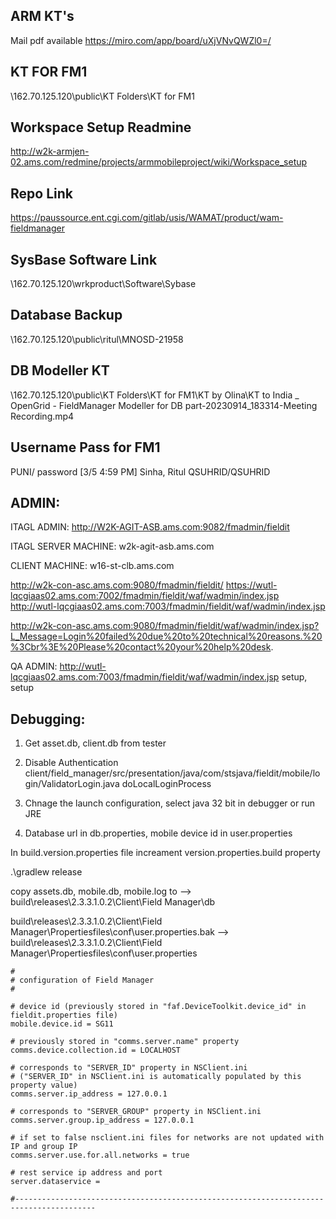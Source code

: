 ## ARM KT's
Mail pdf available
https://miro.com/app/board/uXjVNvQWZl0=/

## KT FOR FM1
\\162.70.125.120\public\KT Folders\KT for FM1

## Workspace Setup Readmine
http://w2k-armjen-02.ams.com/redmine/projects/armmobileproject/wiki/Workspace_setup

## Repo Link
https://paussource.ent.cgi.com/gitlab/usis/WAMAT/product/wam-fieldmanager

## SysBase Software Link
\\162.70.125.120\wrkproduct\Software\Sybase

## Database Backup
\\162.70.125.120\public\ritul\MNOSD-21958

## DB Modeller KT
\\162.70.125.120\public\KT Folders\KT for FM1\KT by Olina\KT to India _ OpenGrid - FieldManager Modeller for DB part-20230914_183314-Meeting Recording.mp4

## Username Pass for FM1
PUNI/ password
[3/5 4:59 PM] Sinha, Ritul
QSUHRID/QSUHRID

## ADMIN:

ITAGL ADMIN: http://W2K-AGIT-ASB.ams.com:9082/fmadmin/fieldit

ITAGL SERVER MACHINE: w2k-agit-asb.ams.com

CLIENT MACHINE: w16-st-clb.ams.com

http://w2k-con-asc.ams.com:9080/fmadmin/fieldit/
https://wutl-lqcgiaas02.ams.com:7002/fmadmin/fieldit/waf/wadmin/index.jsp
http://wutl-lqcgiaas02.ams.com:7003/fmadmin/fieldit/waf/wadmin/index.jsp

http://w2k-con-asc.ams.com:9080/fmadmin/fieldit/waf/wadmin/index.jsp?L_Message=Login%20failed%20due%20to%20technical%20reasons.%20%3Cbr%3E%20Please%20contact%20your%20help%20desk.

QA ADMIN:
http://wutl-lqcgiaas02.ams.com:7003/fmadmin/fieldit/waf/wadmin/index.jsp
setup, setup

## Debugging:
1. Get asset.db, client.db from tester

2. Disable Authentication
client/field_manager/src/presentation/java/com/stsjava/fieldit/mobile/login/ValidatorLogin.java
doLocalLoginProcess

3. Chnage the launch configuration, select java 32 bit in debugger or run JRE

4. Database url in db.properties, mobile device id in user.properties

<!-- Build -->
In build.version.properties file increament version.properties.build property

.\gradlew release

copy assets.db, mobile.db, mobile.log to --> build\releases\2.3.3.1.0.2\Client\Field Manager\db

build\releases\2.3.3.1.0.2\Client\Field Manager\Propertiesfiles\conf\user.properties.bak --> build\releases\2.3.3.1.0.2\Client\Field Manager\Propertiesfiles\conf\user.properties
```
#
# configuration of Field Manager
#
 
# device id (previously stored in "faf.DeviceToolkit.device_id" in fieldit.properties file)
mobile.device.id = SG11
 
# previously stored in "comms.server.name" property
comms.device.collection.id = LOCALHOST
 
# corresponds to "SERVER_ID" property in NSClient.ini
# ("SERVER_ID" in NSClient.ini is automatically populated by this property value)
comms.server.ip_address = 127.0.0.1
 
# corresponds to "SERVER_GROUP" property in NSClient.ini
comms.server.group.ip_address = 127.0.0.1
 
# if set to false nsclient.ini files for networks are not updated with IP and group IP
comms.server.use.for.all.networks = true
 
# rest service ip address and port
server.dataservice =
 
#----------------------------------------------------------------------------------------
```
 